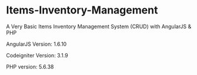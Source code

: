# Items-Inventory-Management
A Very Basic Items Inventory Management System (CRUD) with AngularJS &amp; PHP

AngularJS Version: 1.6.10

Codeigniter Version: 3.1.9

PHP version: 5.6.38
